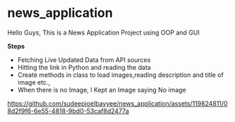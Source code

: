 # news_application

Hello Guys, This is a News Application Project using OOP and GUI

**Steps**
- Fetching Live Updated Data from API sources
- Hitting the link in Python and reading the data
- Create methods in class to load images,reading description and title of image etc.,
- When there is no Image, I Kept an Image saying No image

https://github.com/sudeepjoelbayyee/news_application/assets/119824811/08d2f9f6-6e55-4818-9bd0-53caf8d2477a


